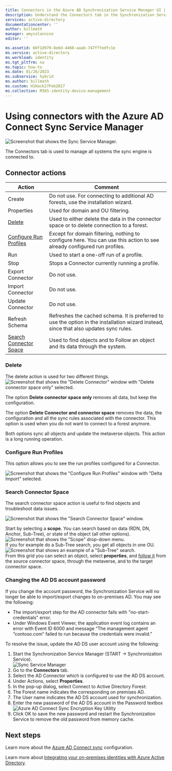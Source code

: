 ```yaml
---
title: Connectors in the Azure AD Synchronization Service Manager UI | Microsoft Docs'
description: Understand the Connectors tab in the Synchronization Service Manager for Azure AD Connect.
services: active-directory
documentationcenter: ''
author: billmath
manager: amycolannino
editor: ''

ms.assetid: 60f1d979-8e6d-4460-aaab-747fffedfc1e
ms.service: active-directory
ms.workload: identity
ms.tgt_pltfrm: na
ms.topic: how-to
ms.date: 01/26/2023
ms.subservice: hybrid
ms.author: billmath
ms.custom: H1Hack27Feb2017
ms.collection: M365-identity-device-management
---
```

# Using connectors with the Azure AD Connect Sync Service Manager

![Screenshot that shows the Sync Service Manager.](./media/how-to-connect-sync-service-manager-ui-connectors/connectors.png)

The Connectors tab is used to manage all systems the sync engine is connected to.

## Connector actions
| Action | Comment |
| --- | --- |
| Create |Do not use. For connecting to additional AD forests, use the installation wizard. |
| Properties |Used for domain and OU filtering. |
| [Delete](#delete) |Used to either delete the data in the connector space or to delete connection to a forest. |
| [Configure Run Profiles](#configure-run-profiles) |Except for domain filtering, nothing to configure here. You can use this action to see already configured run profiles. |
| Run |Used to start a one-off run of a profile. |
| Stop |Stops a Connector currently running a profile. |
| Export Connector |Do not use. |
| Import Connector |Do not use. |
| Update Connector |Do not use. |
| Refresh Schema |Refreshes the cached schema. It is preferred to use the option in the installation wizard instead, since that also updates sync rules. |
| [Search Connector Space](#search-connector-space) |Used to find objects and to Follow an object and its data through the system. |

### Delete
The delete action is used for two different things.  
![Screenshot that shows the "Delete Connector" window with "Delete connector space only" selected.](./media/how-to-connect-sync-service-manager-ui-connectors/connectordelete.png)

The option **Delete connector space only** removes all data, but keep the configuration.

The option **Delete Connector and connector space** removes the data, the configuration and all the sync rules associated with the connector. This option is used when you do not want to connect to a forest anymore.

Both options sync all objects and update the metaverse objects. This action is a long running operation.

### Configure Run Profiles
This option allows you to see the run profiles configured for a Connector.

![Screenshot that shows the "Configure Run Profiles" window with "Delta Import" selected.](./media/how-to-connect-sync-service-manager-ui-connectors/configurerunprofiles.png)

### Search Connector Space
The search connector space action is useful to find objects and troubleshoot data issues.

![Screenshot that shows the "Search Connector Space" window.](./media/how-to-connect-sync-service-manager-ui-connectors/cssearch.png)

Start by selecting a **scope**. You can search based on data (RDN, DN, Anchor, Sub-Tree), or state of the object (all other options).  
![Screenshot that shows the "Scope" drop-down menu.](./media/how-to-connect-sync-service-manager-ui-connectors/cssearchscope.png)  
If you for example do a Sub-Tree search, you get all objects in one OU.  
![Screenshot that shows an example of a "Sub-Tree" search.](./media/how-to-connect-sync-service-manager-ui-connectors/cssearchsubtree.png)  
From this grid you can select an object, select **properties**, and [follow it](tshoot-connect-object-not-syncing.md) from the source connector space, through the metaverse, and to the target connector space.

### Changing the AD DS account password
If you change the account password, the Synchronization Service will no longer be able to import/export changes to on-premises AD.   You may see the following:

- The import/export step for the AD connector fails with "no-start-credentials" error.
- Under Windows Event Viewer, the application event log contains an error with Event ID 6000 and message “The management agent “contoso.com” failed to run because the credentials were invalid.”

To resolve the issue, update the AD DS user account using the following:


1. Start the Synchronization Service Manager (START → Synchronization Service).
</br>![Sync Service Manager](./media/how-to-connect-sync-service-manager-ui-connectors/startmenu.png)
2. Go to the **Connectors** tab.
3. Select the AD Connector which is configured to use the AD DS account.
4. Under Actions, select **Properties**.
5. In the pop-up dialog, select Connect to Active Directory Forest:
6. The Forest name indicates the corresponding on premises AD.
7. The User name indicates the AD DS account used for synchronization.
8. Enter the new password of the AD DS account in the Password textbox
![Azure AD Connect Sync Encryption Key Utility](./media/how-to-connect-sync-service-manager-ui-connectors/key6.png)
9. Click OK to save the new password and restart the Synchronization Service to remove the old password from memory cache.



## Next steps
Learn more about the [Azure AD Connect sync](how-to-connect-sync-whatis.md) configuration.

Learn more about [Integrating your on-premises identities with Azure Active Directory](whatis-hybrid-identity.md).
